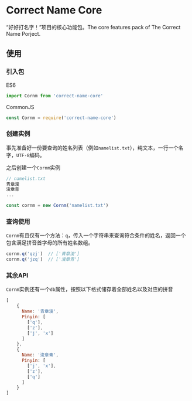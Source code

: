 # Correct Name Core
“好好打名字！”项目的核心功能包。The core features pack of The Correct Name Porject.

## 使用

### 引入包

ES6

```javascript
import Cornm from 'correct-name-core'
```

CommonJS

```javascript
const Cornm = require('correct-name-core')
```

### 创建实例

事先准备好一份要查询的姓名列表（例如`namelist.txt`），纯文本，一行一个名字，`UTF-8`编码。

之后创建一个`Cornm`实例


```javascript
// namelist.txt
青章浚
浚章青
...
```

```javascript
const cornm = new Cornm('namelist.txt')
```

### 查询使用

`Cornm`有且仅有一个方法：`q`，传入一个字符串来查询符合条件的姓名，返回一个包含满足拼音首字母的所有姓名数组。

```javascript
cornm.q('qzj')  // ['青章浚']
cornm.q('jzq')  // ['浚章青']
```

### 其余API

`Cornm`实例还有一个`db`属性，按照以下格式储存着全部姓名以及对应的拼音

```javascript
[
    {
      Name: '青章浚',
      Pinyin: [
        ['q'],
        ['z'],
        ['j', 'x']
      ]
    },
    {
      Name: '浚章青',
      Pinyin: [
        ['j', 'x'],
        ['z'],
        ['q']
      ]
    }
]
```
